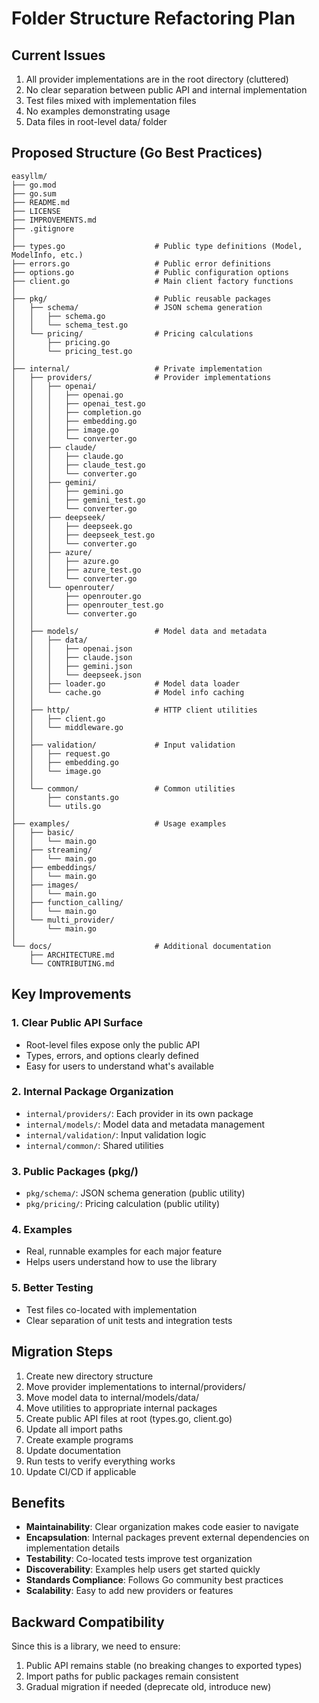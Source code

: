 # Folder Structure Refactoring Plan

## Current Issues
1. All provider implementations are in the root directory (cluttered)
2. No clear separation between public API and internal implementation
3. Test files mixed with implementation files
4. No examples demonstrating usage
5. Data files in root-level data/ folder

## Proposed Structure (Go Best Practices)

```
easyllm/
├── go.mod
├── go.sum
├── README.md
├── LICENSE
├── IMPROVEMENTS.md
├── .gitignore
│
├── types.go                    # Public type definitions (Model, ModelInfo, etc.)
├── errors.go                   # Public error definitions
├── options.go                  # Public configuration options
├── client.go                   # Main client factory functions
│
├── pkg/                        # Public reusable packages
│   ├── schema/                 # JSON schema generation
│   │   ├── schema.go
│   │   └── schema_test.go
│   └── pricing/                # Pricing calculations
│       ├── pricing.go
│       └── pricing_test.go
│
├── internal/                   # Private implementation
│   ├── providers/              # Provider implementations
│   │   ├── openai/
│   │   │   ├── openai.go
│   │   │   ├── openai_test.go
│   │   │   ├── completion.go
│   │   │   ├── embedding.go
│   │   │   ├── image.go
│   │   │   └── converter.go
│   │   ├── claude/
│   │   │   ├── claude.go
│   │   │   ├── claude_test.go
│   │   │   └── converter.go
│   │   ├── gemini/
│   │   │   ├── gemini.go
│   │   │   ├── gemini_test.go
│   │   │   └── converter.go
│   │   ├── deepseek/
│   │   │   ├── deepseek.go
│   │   │   ├── deepseek_test.go
│   │   │   └── converter.go
│   │   ├── azure/
│   │   │   ├── azure.go
│   │   │   ├── azure_test.go
│   │   │   └── converter.go
│   │   └── openrouter/
│   │       ├── openrouter.go
│   │       ├── openrouter_test.go
│   │       └── converter.go
│   │
│   ├── models/                 # Model data and metadata
│   │   ├── data/
│   │   │   ├── openai.json
│   │   │   ├── claude.json
│   │   │   ├── gemini.json
│   │   │   └── deepseek.json
│   │   ├── loader.go           # Model data loader
│   │   └── cache.go            # Model info caching
│   │
│   ├── http/                   # HTTP client utilities
│   │   ├── client.go
│   │   └── middleware.go
│   │
│   ├── validation/             # Input validation
│   │   ├── request.go
│   │   ├── embedding.go
│   │   └── image.go
│   │
│   └── common/                 # Common utilities
│       ├── constants.go
│       └── utils.go
│
├── examples/                   # Usage examples
│   ├── basic/
│   │   └── main.go
│   ├── streaming/
│   │   └── main.go
│   ├── embeddings/
│   │   └── main.go
│   ├── images/
│   │   └── main.go
│   ├── function_calling/
│   │   └── main.go
│   └── multi_provider/
│       └── main.go
│
└── docs/                       # Additional documentation
    ├── ARCHITECTURE.md
    └── CONTRIBUTING.md
```

## Key Improvements

### 1. Clear Public API Surface
- Root-level files expose only the public API
- Types, errors, and options clearly defined
- Easy for users to understand what's available

### 2. Internal Package Organization
- `internal/providers/`: Each provider in its own package
- `internal/models/`: Model data and metadata management
- `internal/validation/`: Input validation logic
- `internal/common/`: Shared utilities

### 3. Public Packages (pkg/)
- `pkg/schema/`: JSON schema generation (public utility)
- `pkg/pricing/`: Pricing calculation (public utility)

### 4. Examples
- Real, runnable examples for each major feature
- Helps users understand how to use the library

### 5. Better Testing
- Test files co-located with implementation
- Clear separation of unit tests and integration tests

## Migration Steps

1. Create new directory structure
2. Move provider implementations to internal/providers/
3. Move model data to internal/models/data/
4. Move utilities to appropriate internal packages
5. Create public API files at root (types.go, client.go)
6. Update all import paths
7. Create example programs
8. Update documentation
9. Run tests to verify everything works
10. Update CI/CD if applicable

## Benefits

- **Maintainability**: Clear organization makes code easier to navigate
- **Encapsulation**: Internal packages prevent external dependencies on implementation details
- **Testability**: Co-located tests improve test organization
- **Discoverability**: Examples help users get started quickly
- **Standards Compliance**: Follows Go community best practices
- **Scalability**: Easy to add new providers or features

## Backward Compatibility

Since this is a library, we need to ensure:
1. Public API remains stable (no breaking changes to exported types)
2. Import paths for public packages remain consistent
3. Gradual migration if needed (deprecate old, introduce new)
